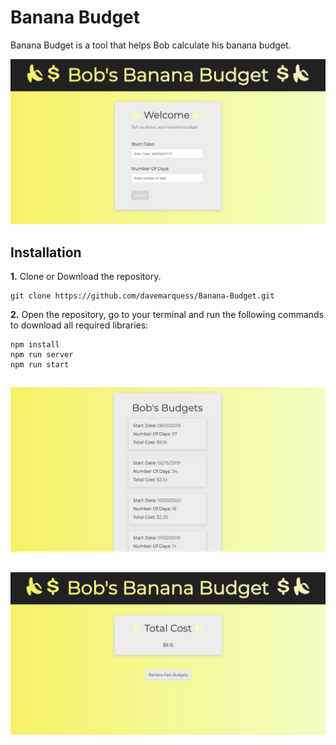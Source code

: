 # Banana Budget


Banana Budget is a tool that helps Bob calculate his banana budget. 

![](images/Home.png)

## Installation

**1.** Clone or Download the repository.
```
git clone https://github.com/davemarquess/Banana-Budget.git
```

**2.** Open the repository, go to your terminal and run the following commands to download all required libraries:
```
npm install
npm run server
npm run start
```

##
![](images/PastBudgets.png)

##
![](images/TotalCost.png)
